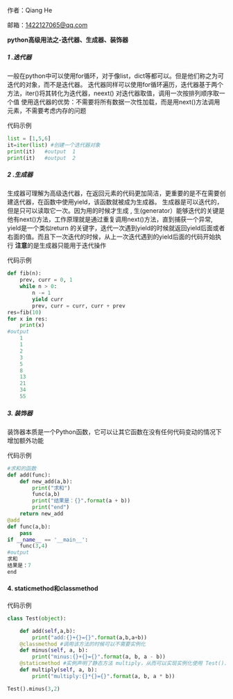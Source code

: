 作者：Qiang He  

邮箱：1422127065@qq.com  

**python高级用法之-迭代器、生成器、装饰器**

##### 1 .迭代器  
一般在python中可以使用for循环，对于像list，dict等都可以。但是他们称之为可迭代的对象，而不是迭代器。
迭代器同样可以使用for循环遍历，迭代器基于两个方法，iter()将其转化为迭代器，neext() 对迭代器取值，调用一次按排列顺序取一个值
使用迭代器的优势：不需要将所有数据一次性加载，而是用next()方法调用元素，不需要考虑内存的问题 

代码示例
```python
list = [1,5,6]
it=iter(list) #创建一个迭代器对象
print(it)   #output  1
print(it)   #output  2
```

##### 2 .生成器
生成器可理解为高级迭代器，在返回元素的代码更加简洁，更重要的是不在需要创建迭代器，在函数中使用yield，该函数就被成为生成器。
生成器是可以迭代的，但是只可以读取它一次。因为用的时候才生成 , 生(generator）能够迭代的关键是他有next()方法，工作原理就是通过重复调用next()方法，直到捕获一个异常, yield是一个类似return 的关键字，迭代一次遇到yield的时候就返回yield后面或者右面的值。而且下一次迭代的时候，从上一次迭代遇到的yield后面的代码开始执行 
**注意**的是生成器只能用于迭代操作

代码示例
```python
def fib(n):
    prev, curr = 0, 1
    while n > 0:
        n -= 1
        yield curr
        prev, curr = curr, curr + prev
res=fib(10)
for x in res:
    print(x)
#output
    1
    1
    2
    3
    5
    8
    13
    21
    34
    55

```

##### 3. 装饰器
装饰器本质是一个Python函数，它可以让其它函数在没有任何代码变动的情况下增加额外功能 

代码示例
```python
#求和的函数
def add(func):
    def new_add(a,b):
        print("求和")
        func(a,b)
        print("结果是：{}".format(a + b))
        print("end")
    return new_add 
@add
def func(a,b):
    pass
if __name__ == '__main__':
    func(3,4)
#output
求和
结果是：7
end
```



#### 4. staticmethod和classmethod

代码示例
~~~python
class Test(object):

    def add(self,a,b):
        print("add:{}+{}={}".format(a,b,a+b))
    @classmethod #调用该方法的时候可以不需要实例化
    def minus(self, a, b):
        print("minus:{}+{}={}".format(a, b, a - b))
    @staticmethod #实例声明了静态方法 multiply，从而可以实现实例化使用 Test().multiply()，当然也可以不实例化调用该方法 Test().multiply()。
    def multiply(self, a, b):
        print("multiply:{}*{}={}".format(a, b, a * b))

Test().minus(3,2)

~~~

